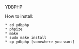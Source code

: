  YDBPHP

 How to install:

	* cd ydbphp
	* phpize
	* make
	* sudo make install
	* cp ydbphp [somewhere you want]
